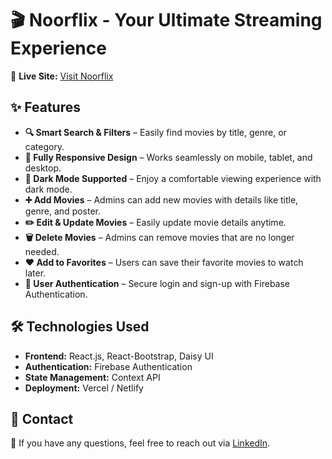 # 🎬 Noorflix - Your Ultimate Streaming Experience  

🚀 **Live Site:** [Visit Noorflix](https://noorflix.netlify.app/)  

## ✨ Features 
  
- **🔍 Smart Search & Filters** – Easily find movies by title, genre, or category.  
- **📱 Fully Responsive Design** – Works seamlessly on mobile, tablet, and desktop.  
- **🌙 Dark Mode Supported** – Enjoy a comfortable viewing experience with dark mode.  
- **➕ Add Movies** – Admins can add new movies with details like title, genre, and poster.  
- **✏️ Edit & Update Movies** – Easily update movie details anytime.  
- **🗑️ Delete Movies** – Admins can remove movies that are no longer needed.  
- **❤️ Add to Favorites** – Users can save their favorite movies to watch later.  
- **👤 User Authentication** – Secure login and sign-up with Firebase Authentication. 
 

## 🛠️ Technologies Used  
- **Frontend:** React.js, React-Bootstrap, Daisy UI  
- **Authentication:** Firebase Authentication  
- **State Management:** Context API  
- **Deployment:** Vercel / Netlify  

## 📩 Contact  
💬 If you have any questions, feel free to reach out via [LinkedIn](hhttps://www.linkedin.com/in/bb-khadiza/).  

